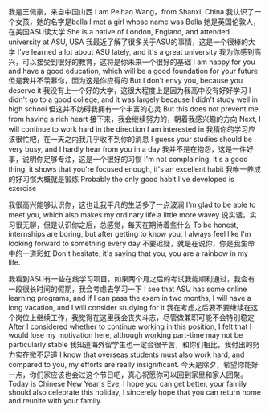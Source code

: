 


我是王佩豪，来自中国山西
I am Peihao Wang，from Shanxi, China 
我认识了一个女孩，她的名字是bella
I met a girl whose name was Bella
她是英国伦敦人，在美国ASU读大学
She is a native of London, England, and attended university at ASU, USA
我最近了解了很多关于ASU的事情，这是一个很棒的大学
I've learned a lot about ASU lately, and it's a great university
我为你感到高兴，可以接受到很好的教育，这将是你未来一个很好的基础
I am happy for you and have a good education, which will be a good foundation for your future
但是我并不羡慕你，因为这是你应得的
But I don't envy you, because you deserve it
我没有上一个好的大学，这很大程度上是因为我高中没有好好学习
I didn't go to a good college, and it was largely because I didn't study well in high school
但这并不妨碍我拥有一个丰富的心灵
But this does not prevent me from having a rich heart
接下来，我会继续努力的，朝着我感兴趣的方向
Next, I will continue to work hard in the direction I am interested in
我猜你的学习应该很忙吧，在一天之内我几乎收不到你的消息
I guess your studies should be very busy, and I hardly hear from you in a day
我并不是在抱怨，这是一件好事，说明你足够专注，这是一个很好的习惯
I'm not complaining, it's a good thing, it shows that you're focused enough, it's an excellent habit
我唯一养成的好习惯大概就是锻炼
Probably the only good habit I've developed is exercise

我很高兴能够认识你，这也让我平凡的生活多了一点波澜
I'm glad to be able to meet you, which also makes my ordinary life a little more wavey
说实话，实习很无聊，但是认识你之后，总感觉，每天在期待着些什么
To be honest, internships are boring, but after getting to know you, I always feel like I'm looking forward to something every day
不要迟疑，就是在说你，你是我生命中的一道彩虹
Don't hesitate, it's saying that you, you are a rainbow in my life.

我看到ASU有一些在线学习项目，如果两个月之后的考试我能顺利通过，我会有一段很长时间的假期，我会考虑去学习一下
I see that ASU has some online learning programs, and if I can pass the exam in two months, I will have a long vacation, and I will consider studying for it
我在考虑之后要不要继续在这个岗位上继续工作，我觉得在这里我会丧失斗志，尽管做兼职可能不会特别稳定
After I considered whether to continue working in this position, I felt that I would lose my motivation here, although working part-time may not be particularly stable
我知道海外留学生也一定会很辛苦，和你们相比，我付出的努力实在微不足道
I know that overseas students must also work hard, and compared to you, my efforts are really insignificant.
今天是除夕，希望你能好一点，你们家应该也会过这个节日吧，真心祝愿你可以回到家里和家人团聚。
Today is Chinese New Year's Eve, I hope you can get better, your family should also celebrate this holiday, I sincerely hope that you can return home and reunite with your family.


